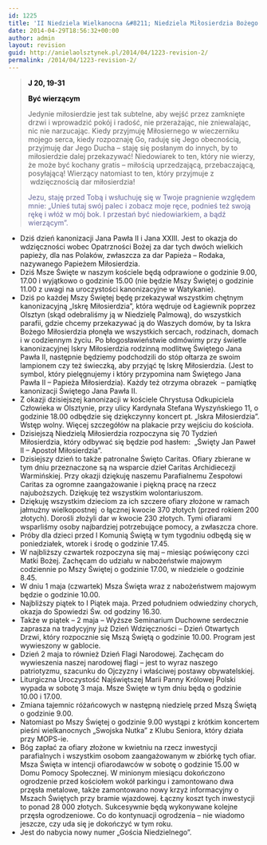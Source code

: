 ```yaml
---
id: 1225
title: 'II Niedziela Wielkanocna &#8211; Niedziela Miłosierdzia Bożego'
date: 2014-04-29T18:56:32+00:00
author: admin
layout: revision
guid: http://anielaolsztynek.pl/2014/04/1223-revision-2/
permalink: /2014/04/1223-revision-2/
---
```

> <span style="color: #000000;"><strong>J 20, 19-31</strong></span>
> 
> <span style="color: #000000;"><strong>Być wierzącym</strong></span>
> 
> Jedynie miłosierdzie jest tak subtelne, aby wejść przez zamknięte drzwi i wprowadzić pokój i radość, nie przerażając, nie zniewalając, nic nie narzucając. Kiedy przyjmuję Miłosiernego w wieczerniku mojego serca, kiedy rozpoznaję Go, raduję się Jego obecnością, przyjmuję dar Jego Ducha &#8211; staję się posłanym do innych, by to miłosierdzie dalej przekazywać! Niedowiarek to ten, który nie wierzy, że może być kochany gratis &#8211; miłością uprzedzającą, przebaczającą, posyłającą! Wierzący natomiast to ten, który przyjmuje z  wdzięcznością dar miłosierdzia!
> 
> <span style="color: #666699;">Jezu, staję przed Tobą i wsłuchuję się w Twoje pragnienie względem mnie: &#8222;Unieś tutaj swój palec i zobacz moje ręce, podnieś też swoją rękę i włóż w mój bok. I przestań być niedowiarkiem, a bądź wierzącym&#8221;. </span>

  * Dziś dzień kanonizacji Jana Pawła II i Jana XXIII. Jest to okazja do wdzięczności wobec Opatrzności Bożej za dar tych dwóch wielkich papieży, dla nas Polaków, zwłaszcza za dar Papieża &#8211; Rodaka, nazywanego Papieżem Miłosierdzia.
  * Dziś Msze Święte w naszym kościele będą odprawione o godzinie 9.00, 17.00 i wyjątkowo o godzinie 15.00 (nie będzie Mszy Świętej o godzinie 11.00 z uwagi na uroczystości kanonizacyjne w Watykanie).
  * Dziś po każdej Mszy Świętej będę przekazywał wszystkim chętnym kanonizacyjną &#8222;Iskrę Miłosierdzia&#8221;, która wędruje od Łagiewnik poprzez Olsztyn (skąd odebraliśmy ją w Niedzielę Palmową), do wszystkich parafii, gdzie chcemy przekazywać ją do Waszych domów, by ta Iskra Bożego Miłosierdzia płonęła we wszystkich sercach, rodzinach, domach i w codziennym życiu. Po błogosławieństwie odmówimy przy świetle kanonizacyjnej Iskry Miłosierdzia rodzinną modlitwę Świętego Jana Pawła II, następnie będziemy podchodzili do stóp ołtarza ze swoim lampionem czy też świeczką, aby przyjąć tę Iskrę Miłosierdzia. (Jest to symbol, który pielęgnujemy i który przypomina nam Świętego Jana Pawła II &#8211; Papieża Miłosierdzia). Każdy też otrzyma obrazek  &#8211; pamiątkę kanonizacji Świętego Jana Pawła II.
  * Z okazji dzisiejszej kanonizacji w kościele Chrystusa Odkupiciela Człowieka w Olsztynie, przy ulicy Kardynała Stefana Wyszyńskiego 11, o godzinie 18.00 odbędzie się dziękczynny koncert pt. &#8222;Iskra Miłosierdzia&#8221;. Wstęp wolny. Więcej szczegółów na plakacie przy wejściu do kościoła.
  * Dzisiejszą Niedzielą Miłosierdzia rozpoczyna się 70 Tydzień Miłosierdzia, który odbywać się będzie pod hasłem:  &#8222;Święty Jan Paweł II &#8211; Apostoł Miłosierdzia&#8221;.
  * Dzisiejszy dzień to także patronalne Święto Caritas. Ofiary zbierane w tym dniu przeznaczone są na wsparcie dzieł Caritas Archidiecezji Warmińskiej. Przy okazji dziękuję naszemu Parafialnemu Zespołowi Caritas za ogromne zaangażowanie i piękną pracę na rzecz najuboższych. Dziękuję też wszystkim wolontariuszom.
  * Dziękuję wszystkim dzieciom za ich szczere ofiary złożone w ramach jałmużny wielkopostnej  o łącznej kwocie 370 złotych (przed rokiem 200 złotych). Dorośli złożyli dar w kwocie 230 złotych. Tymi ofiarami wsparliśmy osoby najbardziej potrzebujące pomocy, a zwłaszcza chore.
  * Próby dla dzieci przed I Komunią Świętą w tym tygodniu odbędą się w poniedziałek, wtorek i środę o godzinie 17.45.
  * W najbliższy czwartek rozpoczyna się maj &#8211; miesiąc poświęcony czci Matki Bożej. Zachęcam do udziału w nabożeństwie majowym codziennie po Mszy Świętej o godzinie 17.00, w niedziele o godzinie 8.45.
  * W dniu 1 maja (czwartek) Msza Święta wraz z nabożeństwem majowym będzie o godzinie 10.00.
  * Najbliższy piątek to I Piątek maja. Przed południem odwiedziny chorych, okazja do Spowiedzi Św. od godziny 16.30.
  * Także w piątek &#8211; 2 maja &#8211; Wyższe Seminarium Duchowne serdecznie zaprasza na tradycyjny już Dzień Wdzięczności &#8211; Dzień Otwartych Drzwi, który rozpocznie się Mszą Świętą o godzinie 10.00. Program jest wywieszony w gablocie.
  * Dzień 2 maja to również Dzień Flagi Narodowej. Zachęcam do wywieszenia naszej narodowej flagi &#8211; jest to wyraz naszego patriotyzmu, szacunku do Ojczyzny i właściwej postawy obywatelskiej.
  * Liturgiczna Uroczystość Najświętszej Marii Panny Królowej Polski wypada w sobotę 3 maja. Msze Święte w tym dniu będą o godzinie 10.00 i 17.00.
  * Zmiana tajemnic różańcowych w następną niedzielę przed Mszą Świętą o godzinie 9.00.
  * Natomiast po Mszy Świętej o godzinie 9.00 wystąpi z krótkim koncertem pieśni wielkanocnych &#8222;Swojska Nutka&#8221; z Klubu Seniora, który działa przy MOPS-ie.
  * Bóg zapłać za ofiary złożone w kwietniu na rzecz inwestycji parafialnych i wszystkim osobom zaangażowanym w zbiórkę tych ofiar. Msza Święta w intencji ofiarodawców w sobotę o godzinie 15.00 w Domu Pomocy Społecznej. W minionym miesiącu dokończono ogrodzenie przed kościołem wokół parkingu i zamontowano dwa przęsła metalowe, także zamontowano nowy krzyż informacyjny o Mszach Świętych przy bramie wjazdowej. Łączny koszt tych inwestycji to ponad 28 000 złotych. Sukcesywnie będą wykonywane kolejne przęsła ogrodzeniowe. Co do kontynuacji ogrodzenia &#8211; nie wiadomo jeszcze, czy uda się je dokończyć w tym roku.
  * Jest do nabycia nowy numer &#8222;Gościa Niedzielnego&#8221;.